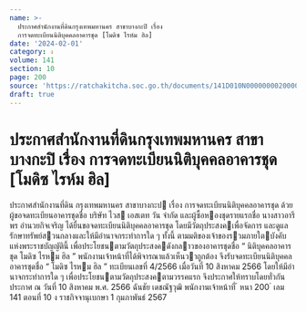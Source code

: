 ```yaml
---
name: >-
  ประกาศสำนักงานที่ดินกรุงเทพมหานคร สาขาบางกะปิ เรื่อง
  การจดทะเบียนนิติบุคคลอาคารชุด [โมดิซ ไรห์ม ฮิล]
date: '2024-02-01'
category: ง
volume: 141
section: 10
page: 200
source: 'https://ratchakitcha.soc.go.th/documents/141D010N0000000020000.pdf'
draft: true
---
```


# ประกาศสำนักงานที่ดินกรุงเทพมหานคร สาขาบางกะปิ เรื่อง การจดทะเบียนนิติบุคคลอาคารชุด [โมดิซ ไรห์ม ฮิล]

ประกาศสํานักงานที่ดิน กรุงเทพมหานคร สาขาบางกะป เรื่อง การจดทะเบียนนิติบุคคลอาคารชุด ด้วย ผู้ขอจดทะเบียนอาคารชุดชื่อ บริษัท ไวส เอสเตท วัน จํากัด และผู้ซื้อหองชุดรายแรกชื่อ นางสาวอารีพร อํานวยกิจเจริญ ได้ยื่นขอจดทะเบียนนิติบุคคลอาคารชุด โดยมีวัตถุประสงคเพื่อจัดการ และดูแลรักษาทรัพย์สวนกลางและให้มีอํานาจกระทําการใด ๆ ทั้งนี้ ตามมติของเจ้าของรวมภายใตบังคับ แห่งพระราชบัญญัตินี้ เพื่อประโยชนตามวัตถุประสงคดังกลาวของอาคารชุดชื่อ “ นิติบุคคลอาคารชุด โมดิซ ไรหม ฮิล ” พนักงานเจ้าหน้าที่ได้พิจารณาแล้วเห็นวาถูกต้อง จึงรับจดทะเบียนนิติบุคคลอาคารชุดชื่อ “ โมดิซ ไรหม ฮิล ” ทะเบียนเลขที่ 4/2566 เมื่อวันที่ 10 สิงหาคม 2566 โดยให้มีอํานาจกระทําการใด ๆ เพื่อประโยชนตามวัตถุประสงคตามวรรคแรก จึงประกาศให้ทราบโดยทั่วกัน ประกาศ ณ วันที่ 10 สิงหาคม พ.ศ. 2566 ฉันชัย เดชณัฐวุฒิ พนักงานเจ้าหน้าที่ ้ หนา 200 ่ เลม 141 ตอนที่ 10 ง ราชกิจจานุเบกษา 1 กุมภาพันธ์ 2567
